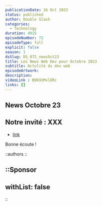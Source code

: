 ```yaml
---
publicationDate: 16 Oct 2023
status: published
author: Double Slash
categories:
  - Technology
duration: 4915
episodeNumber: 72
episodeType: full
explicit: false
season: 1
dsSlug: DS_072_newsOct23
title: Les News Web Dev pour Octobre 2023
subtitle: Actulité du dev web
episodeArtwork: 
description: 
videoLink : B9K93MvlDRc
links: []
---
```

## News Octobre 23

## Notre invité : XXX

- [link](http)

Bonne écoute !

::authors
::

::Sponsor
---
withList: false
---
::
